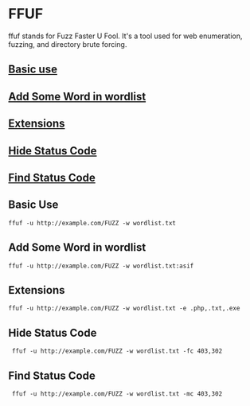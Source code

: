 # FFUF 

ffuf stands for Fuzz Faster U Fool. It's a tool used for web enumeration, fuzzing, and directory brute forcing.

## [Basic use](#basic-use)

## [Add Some Word in wordlist](#add-some-word-in-wordlist)

## [Extensions](#extensions)

## [Hide Status Code](#hide-status-code)

## [Find Status Code](#find-status-code)



## Basic Use

    ffuf -u http://example.com/FUZZ -w wordlist.txt

## Add Some Word in wordlist

    ffuf -u http://example.com/FUZZ -w wordlist.txt:asif

## Extensions

    ffuf -u http://example.com/FUZZ -w wordlist.txt -e .php,.txt,.exe

## Hide Status Code

     ffuf -u http://example.com/FUZZ -w wordlist.txt -fc 403,302

## Find Status Code 

     ffuf -u http://example.com/FUZZ -w wordlist.txt -mc 403,302     
